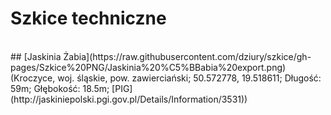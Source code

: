 # Szkice techniczne
<br>
## [Jaskinia Żabia](https://raw.githubusercontent.com/dziury/szkice/gh-pages/Szkice%20PNG/Jaskinia%20%C5%BBabia%20export.png)
(Kroczyce, woj. śląskie, pow. zawierciański; 50.572778, 19.518611; Długość: 59m; Głębokość: 18.5m; [PIG](http://jaskiniepolski.pgi.gov.pl/Details/Information/3531))
